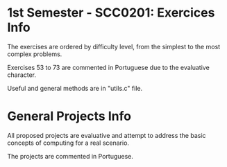 # 1st Semester - SCC0201: Exercices Info

The exercises are ordered by difficulty level, from the simplest to the most complex problems.

Exercises 53 to 73 are commented in Portuguese due to the evaluative character.

Useful and general methods are in "utils.c" file.

# General Projects Info

All proposed projects are evaluative and attempt to address the basic concepts of computing for a real scenario.

The projects are commented in Portuguese.
